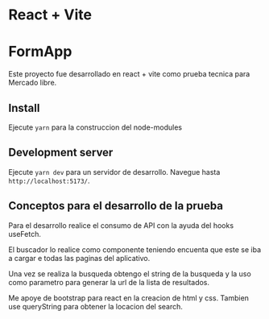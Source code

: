# React + Vite

# FormApp

Este proyecto fue desarrollado en react + vite como prueba tecnica para Mercado libre.

## Install
Ejecute `yarn` para la construccion del node-modules

## Development server
Ejecute `yarn dev` para un servidor de desarrollo. Navegue hasta `http://localhost:5173/`.


## Conceptos para el desarrollo de la prueba
Para el desarrollo realice el consumo de API con la ayuda del hooks useFetch.

El buscador lo realice como componente teniendo encuenta que este se iba a cargar e todas las paginas del aplicativo.

Una vez se realiza la busqueda obtengo el string de la busqueda y la uso como parametro para generar la url de la lista de resultados.

Me apoye de bootstrap para react en la creacion de html y css. Tambien use queryString para obtener la locacion del search.
